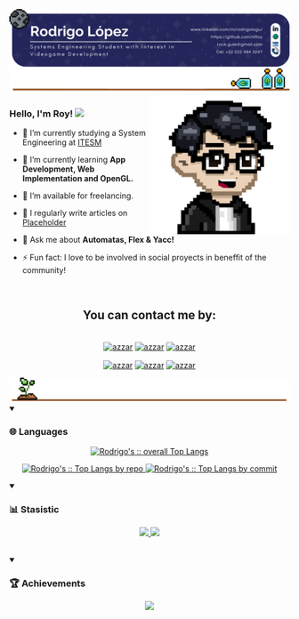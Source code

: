 <!-- INFO BANNER -->
<a href="https://github.com/iiRoy/">
  <img src="./banner.png">
</a>

<!-- ABOUT ME SECTION -->
<a href="https://github.com/iiRoy/">
  <img src = "./about_me_v2.png">
</a>

<a target="_blank" align="center" href="https://github.com/iiRoy/">
  <img align="right" top="200" height="250" width="250" alt="Portrait" src="./Rodrigo.png">
</a>

<h3>
    Hello, I'm Roy!
    <a href="https://github.com/iiRoy/" target="_self">
        <img src="https://media.giphy.com/media/hvRJCLFzcasrR4ia7z/giphy.gif" width="30">
    </a>
</h3>

- 🔭 I’m currently studying a System Engineering at <a href="https://tec.mx/" target="blank">ITESM</a>

- 🌱 I’m currently learning **App Development, Web Implementation and OpenGL.** 

- 🤝 I’m available for freelancing.

- 📝 I regularly write articles on [Placeholder](Placeholder)

- 💬 Ask me about **Automatas, Flex & Yacc!**

- ⚡ Fun fact: I love to be involved in social proyects in beneffit of the community!
<br>

<!-- CONTACT INFORMATION -->
<h2 align="center">
  You can contact me by:
</h2>
<p align="center">
<br/>
  <a href="https://www.linkedin.com/in/rodrigologu/" target="blank"><img align="center"
         src="https://img.shields.io/badge/linkedin-%231DA1F2.svg?style=for-the-badge&logo=linkedin&logoColor=white"
         alt="azzar" height="30"/></a>
  <a href="https://wa.me/+5212214644391" target="blank"><img align="center"
         src="https://img.shields.io/badge/whatsapp-4B7F1.svg?style=for-the-badge&logo=whatsapp&logoColor=white"
         alt="azzar" height="30"/></a>
  <a href="mailto:rock.gule@gmail.com" target="blank"><img align="center"
         src="https://img.shields.io/badge/gmail-EA4335.svg?style=for-the-badge&logo=gmail&logoColor=white"
         alt="azzar" height="30"/></a>
</p>
<p align="center">
  <a href="mailto:a01737437@tec.mx" target="blank"><img align="center"
         src="https://img.shields.io/badge/outlook-4267B2.svg?style=for-the-badge&logo=microsoft&logoColor=white"
         alt="azzar" height="30"/></a>
  <a href="https://instagram.com/rdglopz" target="blank"><img align="center"
         src="https://img.shields.io/badge/instagram-%23E4405F.svg?style=for-the-badge&logo=Instagram&logoColor=white"
         alt="azzar" height="30"/></a>
  <a href="https://twitter.com/rdglopz" target="blank"><img align="center"
         src="https://img.shields.io/badge/twitter-%23000000.svg?style=for-the-badge&logo=x&logoColor=white"
         alt="azzar" height="30"/></a>
<br>
</p>

<!-- ABOUT ME SECTION -->
<a href="https://github.com/iiRoy/">
  <img src = "./Skills-stats.png">
</a>

<details open>
  <summary><h3>🌐 Languages</h3></summary>
            <p align="center">
        <a href="https://github.com/iiRoy/">
          <img width="45%" src="https://github-readme-stats.vercel.app/api/top-langs/?username=iiRoy&langs_count=10&theme=gruvbox&layout=compact&hide_border=true"
          alt="Rodrigo's :: overall Top Langs" /></a>
      </p>
        <p align="center">
          <a href="https://github.com/iiRoy/">
          <img width="45%" src="https://github-profile-summary-cards.vercel.app/api/cards/repos-per-language?username=iiRoy&theme=gruvbox&layout=compact&hide_border=true"
          alt="Rodrigo's :: Top Langs by repo" />
          <img width="45%" src="https://github-profile-summary-cards.vercel.app/api/cards/most-commit-language?username=iiRoy&theme=gruvbox&layout=compact&hide_border=true"
          alt="Rodrigo's :: Top Langs by commit" />
          </a>
        </p>
</details>

<details open>
  <summary><h3>📊 Stasistic</h3></summary>
        <p align="center">
          <a href="https://github.com/iiRoy/">
          <img width="49.5%" src="https://github-readme-stats.vercel.app/api?username=iiRoy&show_icons=true&theme=gruvbox&hide_border=true" />
          <img width="49.5%" src="https://github-readme-streak-stats.herokuapp.com/?user=iiRoy&theme=gruvbox&hide_border=true" />
          </a>
       </p>
     <br>
     </samp>
  </div>    
</details>

<details open>
  <summary><h3>🏆 Achievements</h3></summary>
        <p align="center">
          <a href="https://github.com/iiRoy/">
          <img width="100%" src="https://github-profile-trophy.vercel.app/?username=iiRoy&theme=gruvbox&no-bg=true" />
          </a>
       </p>
     <br>
     </samp>
  </div>    
</details>
